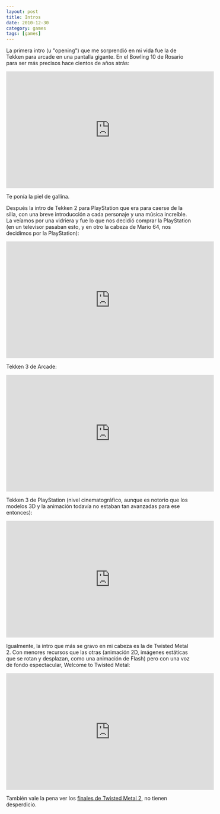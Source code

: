 ```yaml
---
layout: post
title: Intros
date: 2010-12-30
category: games
tags: [games]
---
```


La primera intro (u "opening") que me sorprendió en mi vida fue la de
Tekken para arcade en una pantalla gigante. En el Bowling 10 de
Rosario para ser más precisos hace cientos de años atrás:

<iframe width="560" height="315" src="https://www.youtube.com/embed/kD1q2eY64o0" frameborder="0" allow="accelerometer; autoplay; encrypted-media; gyroscope; picture-in-picture" allowfullscreen></iframe>

Te ponía la piel de gallina.

Después la intro de Tekken 2 para PlayStation que era para caerse de
la silla, con una breve introducción a cada personaje y una música
increíble. La veíamos por una vidriera y fue lo que nos decidió
comprar la PlayStation (en un televisor pasaban esto, y en otro la
cabeza de Mario 64, nos decidimos por la PlayStation):

<iframe width="560" height="315" src="https://www.youtube.com/embed/lJDN7JxWO90" frameborder="0" allow="accelerometer; autoplay; encrypted-media; gyroscope; picture-in-picture" allowfullscreen></iframe>

Tekken 3 de Arcade:

<iframe width="560" height="315" src="https://www.youtube.com/embed/0mXK5ZqqffA" frameborder="0" allow="accelerometer; autoplay; encrypted-media; gyroscope; picture-in-picture" allowfullscreen></iframe>

Tekken 3 de PlayStation (nivel cinematográfico, aunque es notorio que
los modelos 3D y la animación todavía no estaban tan avanzadas para
ese entonces):

<iframe width="560" height="315" src="https://www.youtube.com/embed/7qmU4wQqKQI" frameborder="0" allow="accelerometer; autoplay; encrypted-media; gyroscope; picture-in-picture" allowfullscreen></iframe>

Igualmente, la intro que más se gravo en mi cabeza es la de Twisted
Metal 2. Con menores recursos que las otras (animación 2D, imágenes
estáticas que se rotan y desplazan, como una animación de Flash) pero
con una voz de fondo espectacular, Welcome to Twisted Metal:

<iframe width="560" height="315" src="https://www.youtube.com/embed/9LlXGKTBbeM" frameborder="0" allow="accelerometer; autoplay; encrypted-media; gyroscope; picture-in-picture" allowfullscreen></iframe>

También vale la pena ver los <a href="http://www.youtube.com/watch?v=v0PWFrMZch8">finales de Twisted Metal 2</a>, no tienen desperdicio.

